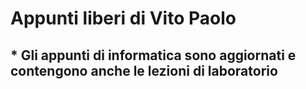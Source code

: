 # Appunti liberi di Vito Paolo
## * Gli appunti di informatica sono aggiornati e contengono anche le lezioni di laboratorio
